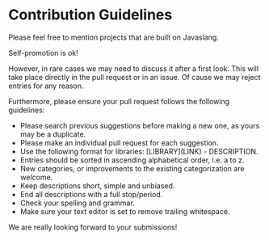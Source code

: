 # Contribution Guidelines

Please feel free to mention projects that are built on Javaslang.

Self-promotion is ok!

However, in rare cases we may need to discuss it after a first look. This will take place directly in the pull request or in an issue. Of cause we may reject entries for any reason.

Furthermore, please ensure your pull request follows the following guidelines:

* Please search previous suggestions before making a new one, as yours may be a duplicate.
* Please make an individual pull request for each suggestion.
* Use the following format for libraries: \[LIBRARY\]\(LINK\) - DESCRIPTION.
* Entries should be sorted in ascending alphabetical order, i.e. a to z.
* New categories, or improvements to the existing categorization are welcome.
* Keep descriptions short, simple and unbiased. 
* End all descriptions with a full stop/period.
* Check your spelling and grammar.
* Make sure your text editor is set to remove trailing whitespace.

We are really looking forward to your submissions!
